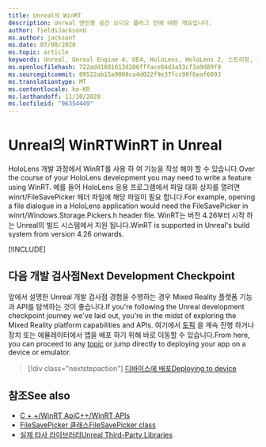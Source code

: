 ```yaml
---
title: Unreal의 WinRT
description: Unreal 엔진용 공간 오디오 플러그 인에 대한 개요입니다.
author: fieldsJacksonG
ms.author: jacksonf
ms.date: 07/08/2020
ms.topic: article
keywords: Unreal, Unreal Engine 4, UE4, HoloLens, HoloLens 2, 스트리밍, 원격 기능, 혼합 현실, 개발, 시작, 기능, 새 프로젝트, 에뮬레이터, 설명서, 가이드, 기능, holograms, 게임 개발, 혼합 현실 헤드셋, windows mixed reality 헤드셋, 가상 현실 헤드셋, WinRT, DLL
ms.openlocfilehash: 722add1601013d206ffface84d3a53cf3a9d89f9
ms.sourcegitcommit: 09522ab15a9008ca4d022f9e37fcc98f6eaf6093
ms.translationtype: MT
ms.contentlocale: ko-KR
ms.lasthandoff: 11/30/2020
ms.locfileid: "96354449"
---
```

# <a name="winrt-in-unreal"></a><span data-ttu-id="26064-104">Unreal의 WinRT</span><span class="sxs-lookup"><span data-stu-id="26064-104">WinRT in Unreal</span></span>

<span data-ttu-id="26064-105">HoloLens 개발 과정에서 WinRT를 사용 하 여 기능을 작성 해야 할 수 있습니다.</span><span class="sxs-lookup"><span data-stu-id="26064-105">Over the course of your HoloLens development you may need to write a feature using WinRT.</span></span> <span data-ttu-id="26064-106">예를 들어 HoloLens 응용 프로그램에서 파일 대화 상자를 열려면 winrt/FileSavePicker 헤더 파일에 해당 파일이 필요 합니다.</span><span class="sxs-lookup"><span data-stu-id="26064-106">For example, opening a file dialogue in a HoloLens application would need the FileSavePicker in winrt/Windows.Storage.Pickers.h header file.</span></span> <span data-ttu-id="26064-107">WinRT는 버전 4.26부터 시작 하는 Unreal의 빌드 시스템에서 지원 됩니다.</span><span class="sxs-lookup"><span data-stu-id="26064-107">WinRT is supported in Unreal's build system from version 4.26 onwards.</span></span>

[!INCLUDE[](includes/tabs-winRT.md)]

## <a name="next-development-checkpoint"></a><span data-ttu-id="26064-108">다음 개발 검사점</span><span class="sxs-lookup"><span data-stu-id="26064-108">Next Development Checkpoint</span></span>

<span data-ttu-id="26064-109">앞에서 설명한 Unreal 개발 검사점 경험을 수행하는 경우 Mixed Reality 플랫폼 기능과 API를 탐색하는 것이 좋습니다.</span><span class="sxs-lookup"><span data-stu-id="26064-109">If you're following the Unreal development checkpoint journey we've laid out, you're in the midst of exploring the Mixed Reality platform capabilities and APIs.</span></span> <span data-ttu-id="26064-110">여기에서 [토픽](unreal-development-overview.md#3-platform-capabilities-and-apis) 을 계속 진행 하거나 장치 또는 에뮬레이터에서 앱을 배포 하기 위해 바로 이동할 수 있습니다.</span><span class="sxs-lookup"><span data-stu-id="26064-110">From here, you can proceed to any [topic](unreal-development-overview.md#3-platform-capabilities-and-apis) or jump directly to deploying your app on a device or emulator.</span></span>

> [!div class="nextstepaction"]
> [<span data-ttu-id="26064-111">디바이스에 배포</span><span class="sxs-lookup"><span data-stu-id="26064-111">Deploying to device</span></span>](unreal-deploying.md)

## <a name="see-also"></a><span data-ttu-id="26064-112">참조</span><span class="sxs-lookup"><span data-stu-id="26064-112">See also</span></span>
* [<span data-ttu-id="26064-113">C + +/WinRT Api</span><span class="sxs-lookup"><span data-stu-id="26064-113">C++/WinRT APIs</span></span>](https://docs.microsoft.com/windows/uwp/cpp-and-winrt-apis/)
* [<span data-ttu-id="26064-114">FileSavePicker 클래스</span><span class="sxs-lookup"><span data-stu-id="26064-114">FileSavePicker class</span></span>](https://docs.microsoft.com/uwp/api/Windows.Storage.Pickers.FileSavePicker) 
* [<span data-ttu-id="26064-115">실제 타사 라이브러리</span><span class="sxs-lookup"><span data-stu-id="26064-115">Unreal Third-Party Libraries</span></span>](https://docs.unrealengine.com/Programming/BuildTools/UnrealBuildTool/ThirdPartyLibraries/index.html) 
